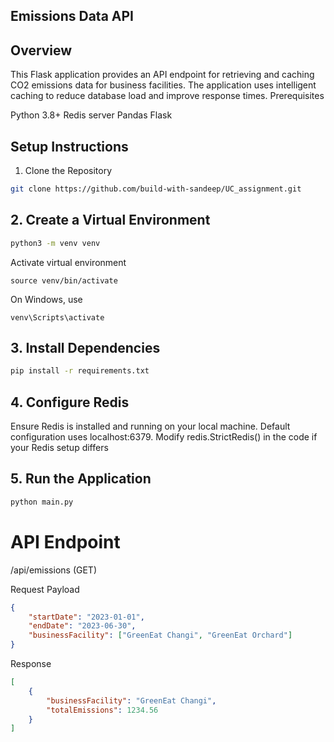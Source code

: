 ## Emissions Data API
## Overview
This Flask application provides an API endpoint for retrieving and caching CO2 emissions data for business facilities. The application uses intelligent caching to reduce database load and improve response times.
Prerequisites

Python 3.8+
Redis server
Pandas
Flask

## Setup Instructions
1. Clone the Repository
```bash
git clone https://github.com/build-with-sandeep/UC_assignment.git
```
## 2. Create a Virtual Environment
```bash
python3 -m venv venv
```
Activate virtual environment 

`source venv/bin/activate`

 On Windows, use

`venv\Scripts\activate`

## 3. Install Dependencies
```bash
pip install -r requirements.txt
```

## 4. Configure Redis

Ensure Redis is installed and running on your local machine.
Default configuration uses localhost:6379.
Modify redis.StrictRedis() in the code if your Redis setup differs

## 5. Run the Application
```bash
python main.py
```
# API Endpoint
/api/emissions (GET)

Request Payload
```json
{
    "startDate": "2023-01-01",
    "endDate": "2023-06-30",
    "businessFacility": ["GreenEat Changi", "GreenEat Orchard"]
}
```
Response
```json
[
    {
        "businessFacility": "GreenEat Changi",
        "totalEmissions": 1234.56
    }
]
```

